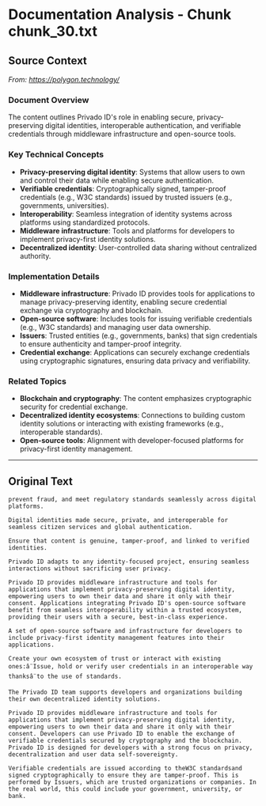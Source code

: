 # Documentation Analysis - Chunk chunk_30.txt

## Source Context
*From: https://polygon.technology/*

### Document Overview  
The content outlines Privado ID's role in enabling secure, privacy-preserving digital identities, interoperable authentication, and verifiable credentials through middleware infrastructure and open-source tools.  

### Key Technical Concepts  
- **Privacy-preserving digital identity**: Systems that allow users to own and control their data while enabling secure authentication.  
- **Verifiable credentials**: Cryptographically signed, tamper-proof credentials (e.g., W3C standards) issued by trusted issuers (e.g., governments, universities).  
- **Interoperability**: Seamless integration of identity systems across platforms using standardized protocols.  
- **Middleware infrastructure**: Tools and platforms for developers to implement privacy-first identity solutions.  
- **Decentralized identity**: User-controlled data sharing without centralized authority.  

### Implementation Details  
- **Middleware infrastructure**: Privado ID provides tools for applications to manage privacy-preserving identity, enabling secure credential exchange via cryptography and blockchain.  
- **Open-source software**: Includes tools for issuing verifiable credentials (e.g., W3C standards) and managing user data ownership.  
- **Issuers**: Trusted entities (e.g., governments, banks) that sign credentials to ensure authenticity and tamper-proof integrity.  
- **Credential exchange**: Applications can securely exchange credentials using cryptographic signatures, ensuring data privacy and verifiability.  

### Related Topics  
- **Blockchain and cryptography**: The content emphasizes cryptographic security for credential exchange.  
- **Decentralized identity ecosystems**: Connections to building custom identity solutions or interacting with existing frameworks (e.g., interoperable standards).  
- **Open-source tools**: Alignment with developer-focused platforms for privacy-first identity management.

---

## Original Text
```
prevent fraud, and meet regulatory standards seamlessly across digital platforms.

Digital identities made secure, private, and interoperable for seamless citizen services and global authentication.

Ensure that content is genuine, tamper-proof, and linked to verified identities.

Privado ID adapts to any identity-focused project, ensuring seamless interactions without sacrificing user privacy.

Privado ID provides middleware infrastructure and tools for applications that implement privacy-preserving digital identity, empowering users to own their data and share it only with their consent. Applications integrating Privado ID's open-source software benefit from seamless interoperability within a trusted ecosystem, providing their users with a secure, best-in-class experience.

A set of open-source software and infrastructure for developers to include privacy-first identity management features into their applications.

Create your own ecosystem of trust or interact with existing ones:â¨Issue, hold or verify user credentials in an interoperable way thanksâ¨to the use of standards.

The Privado ID team supports developers and organizations building their own decentralized identity solutions.

Privado ID provides middleware infrastructure and tools for applications that implement privacy-preserving digital identity, empowering users to own their data and share it only with their consent. Developers can use Privado ID to enable the exchange of verifiable credentials secured by cryptography and the blockchain. Privado ID is designed for developers with a strong focus on privacy, decentralization and user data self-sovereignty.

Verifiable credentials are issued according to theW3C standardsand signed cryptographically to ensure they are tamper-proof. This is performed by Issuers, which are trusted organizations or companies. In the real world, this could include your government, university, or bank.
```